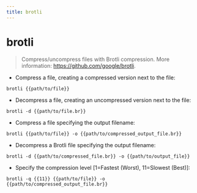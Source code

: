 ```yaml
---
title: brotli
---
```

# brotli

> Compress/uncompress files with Brotli compression.
> More information: <https://github.com/google/brotli>.

- Compress a file, creating a compressed version next to the file:

`brotli {{path/to/file}}`

- Decompress a file, creating an uncompressed version next to the file:

`brotli -d {{path/to/file.br}}`

- Compress a file specifying the output filename:

`brotli {{path/to/file}} -o {{path/to/compressed_output_file.br}}`

- Decompress a Brotli file specifying the output filename:

`brotli -d {{path/to/compressed_file.br}} -o {{path/to/output_file}}`

- Specify the compression level [1=Fastest (Worst), 11=Slowest (Best)]:

`brotli -q {{11}} {{path/to/file}} -o {{path/to/compressed_output_file.br}}`

